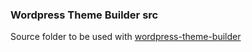 ### Wordpress Theme Builder src

Source folder to be used with [wordpress-theme-builder](https://github.com/scottlet/wordpress-theme-builder)
